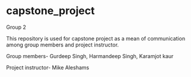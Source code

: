 # capstone_project
Group 2

This repository is used for capstone project as a mean of communication among group members and project instructor.

Group members- Gurdeep Singh, Harmandeep Singh, Karamjot kaur

Project instructor- Mike Aleshams
